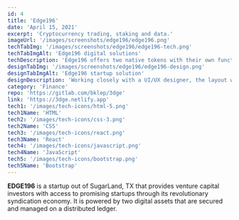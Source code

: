 ```yaml
---
id: 4
title: 'Edge196'
date: 'April 15, 2021'
excerpt: 'Cryptocurrency trading, staking and data.'
imageUrl: '/images/screenshots/edge196/edge196.png'
techTabImg: '/images/screenshots/edge196/edge196-tech.png'
techTabImgAlt: 'Edge196 digital solutions'
techDescription: 'Edge196 offers two native tokens with their own functionality, Edge-X and Edge-T. A user can purchase, swap and stake many of the most popular cryptocurrencies.'
designTabImg: '/images/screenshots/edge196/edge196-design.png'
designTabImgAlt: 'Edge196 startup solution'
designDescription: 'Working closely with a UI/UX designer, the layout was kept near pixel perfect to the design handed. Though, varuous libraries were utilized such as Bootstrap and ParticleJS.'
category: 'Finance'
repo: 'https://gitlab.com/bklep/3dge'
link: 'https://3dge.netlify.app'
tech1: '/images/tech-icons/html-5.png'
tech1Name: 'HTML'
tech2: '/images/tech-icons/css-3.png'
tech2Name: 'CSS'
tech3: '/images/tech-icons/react.png'
tech3Name: 'React'
tech4: '/images/tech-icons/javascript.png'
tech4Name: 'JavaScript'
tech5: '/images/tech-icons/bootstrap.png'
tech5Name: 'Bootstrap'
---
```


**EDGE196** is a startup out of SugarLand, TX that provides venture capital investors with access to promising startups through its revolutionary syndication economy. It is powered by two digital assets that are secured and managed on a distributed ledger.
